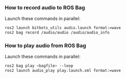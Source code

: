 ### How to record audio to ROS Bag

Launch these commands in parallel:

```bash
ros2 launch bitbots_utils audio.launch format:=wave
ros2 bag record /audio/audio /audio/audio_info
```

### How to play audio from ROS Bag

Launch these commands in parallel:

```bash
ros2 bag play <bagfile> --loop
ros2 launch audio_play play.launch.xml format:=wave
```
